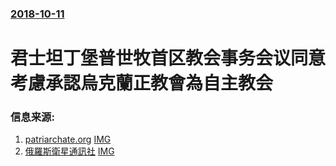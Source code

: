 ### [2018-10-11](/news/2018/10/11/index.md)

##### 
# 君士坦丁堡普世牧首区教会事务会议同意考慮承認烏克蘭正教會為自主教会 




### 信息来源:

1. [patriarchate.org](https://www.patriarchate.org/-/communiq-1) [IMG](https://www.patriarchate.org/documents/32008/0/patriarchate-og.png/3f417e4f-0cd0-49ca-bf6b-d236c3fb9a99?t=1427985239132)
2. [俄羅斯衛星通訊社](http://sputniknews.cn/society/201810121026556920/) [IMG](http://sputniknews.cn/sharing_snippet/1026556920.png?1539294900)
